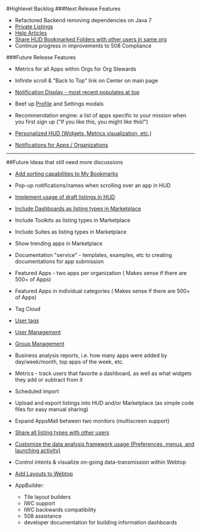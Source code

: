 #Highlevel Backlog
###Next Release Features
* Refactored Backend removing dependencies on Java 7
* [Private Listings](https://github.com/ozone-development/ozp-documentation/wiki/Private-Listings)
* [Help Articles](https://github.com/ozone-development/ozp-documentation/wiki/Help-Articles)
* [Share HUD Bookmarked Folders with other users in same org](https://github.com/ozone-development/ozp-documentation/wiki/Share-Bookmarked-Folder)
* Continue progress in improvements to 508 Compliance

###Future Release Features
* Metrics for all Apps within Orgs for Org Stewards
* Infinite scroll & "Back to Top" link on Center on main page
* [Notification Display - most recent populates at top](https://github.com/ozone-development/ozp-documentation/wiki/Notification-Display)
* Beef up [Profile](https://github.com/ozone-development/ozp-documentation/wiki/Profile) and Settings modals

* Recommendation engine: a list of apps specific to your mission when you first sign up ("If you like this, you might like this!")
* [Personalized HUD (Widgets, Metrics visualization, etc.)](https://github.com/ozone-development/ozp-documentation/wiki/Customized-HUD)
* [Notifications for Apps / Organizations](https://github.com/ozone-development/ozp-documentation/wiki/Notifications)


***

##Future Ideas that still need more discussions
* [Add sorting capabilities to My Bookmarks](https://github.com/ozone-development/ozp-documentation/wiki/Sorting-Bookmarks)
* Pop-up notifications/names when scrolling over an app in HUD
* [Implement usage of draft listings in HUD](https://github.com/ozone-development/ozp-documentation/wiki/Draft-Listings)

* [Include Dashboards as listing types in Marketplace](https://github.com/ozone-development/ozp-documentation/wiki/Adding-Dashboards-Listing-Type)
* Include Toolkits as listing types in Marketplace
* Include Suites as listing types in Marketplace
* Show trending apps in Marketplace
* Documentation "service" - templates, examples, etc to creating documentations for app submission
* Featured Apps - two apps per organization ( Makes sense if there are 500+ of Apps)
* Featured Apps in individual categories ( Makes sense if there are 500+ of Apps)

* Tag Cloud
* [User tags](https://github.com/ozone-development/ozp-documentation/wiki/User-Tags)

* [User Management](https://github.com/ozone-development/ozp-documentation/wiki/User-Management)
* [Group Management](https://github.com/ozone-development/ozp-documentation/wiki/Group-Management)
* Business analysis reports, i.e. how many apps were added by day/week/month, top apps of the week, etc.
* Metrics - track users that favorite a dashboard, as well as what widgets they add or subtract from it
* Scheduled import
* Upload and export listings into HUD and/or Marketplace (as simple code files for easy manual sharing)
* Expand AppsMall between two monitors (multiscreen support)

* [Share all listing types with other users](https://github.com/ozone-development/ozp-documentation/wiki/Sharing-Listings)
* [Customize the data analysis framework usage (Preferences, menus, and launching activity)](https://github.com/ozone-development/ozp-documentation/wiki/Customize-the-Data-Analysis-Framework)
* Control intents & visualize on-going data-transmission within Webtop

* [Add Layouts to Webtop](https://github.com/ozone-development/ozp-documentation/wiki/Webtop---Displaying-Apps-in-Layouts)
* AppBuilder:
    * Tile layout builders
    * IWC support
    * IWC backwards compatibility
    * 508 assistance
    * developer documentation for building information dashboards

